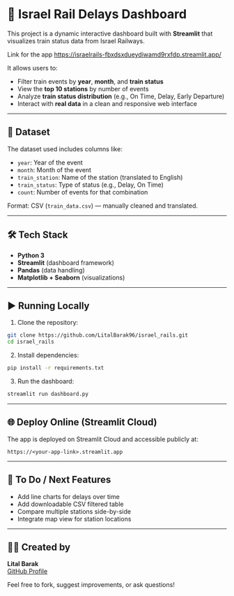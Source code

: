 # 🚆 Israel Rail Delays Dashboard

This project is a dynamic interactive dashboard built with **Streamlit** that visualizes train status data from Israel Railways.

Link for the app 
https://israelrails-fbxdsxdueydiwamd9rxfdp.streamlit.app/

It allows users to:
- Filter train events by **year**, **month**, and **train status**
- View the **top 10 stations** by number of events
- Analyze **train status distribution** (e.g., On Time, Delay, Early Departure)
- Interact with **real data** in a clean and responsive web interface

---

## 📁 Dataset
The dataset used includes columns like:
- `year`: Year of the event
- `month`: Month of the event
- `train_station`: Name of the station (translated to English)
- `train_status`: Type of status (e.g., Delay, On Time)
- `count`: Number of events for that combination

Format: CSV (`train_data.csv`) — manually cleaned and translated.

---

## 🛠️ Tech Stack
- **Python 3**
- **Streamlit** (dashboard framework)
- **Pandas** (data handling)
- **Matplotlib + Seaborn** (visualizations)

---

## ▶️ Running Locally
1. Clone the repository:
```bash
git clone https://github.com/LitalBarak96/israel_rails.git
cd israel_rails
```

2. Install dependencies:
```bash
pip install -r requirements.txt
```

3. Run the dashboard:
```bash
streamlit run dashboard.py
```

---

## 🌐 Deploy Online (Streamlit Cloud)
The app is deployed on Streamlit Cloud and accessible publicly at:
```
https://<your-app-link>.streamlit.app
```

---

## 📌 To Do / Next Features
- Add line charts for delays over time
- Add downloadable CSV filtered table
- Compare multiple stations side-by-side
- Integrate map view for station locations

---

## 👩‍💻 Created by
**Lital Barak**  
[GitHub Profile](https://github.com/LitalBarak96)


Feel free to fork, suggest improvements, or ask questions!
